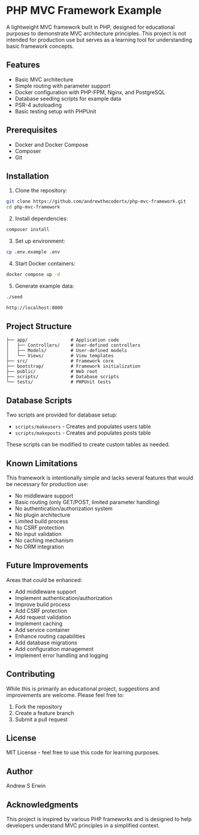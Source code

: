 # PHP MVC Framework Example

A lightweight MVC framework built in PHP, designed for educational purposes to
demonstrate MVC architecture principles. This project is not intended for
production use but serves as a learning tool for understanding basic framework
concepts.

## Features

- Basic MVC architecture
- Simple routing with parameter support
- Docker configuration with PHP-FPM, Nginx, and PostgreSQL
- Database seeding scripts for example data
- PSR-4 autoloading
- Basic testing setup with PHPUnit

## Prerequisites

- Docker and Docker Compose
- Composer
- Git

## Installation

1. Clone the repository:

```bash
git clone https://github.com/andrewthecodertx/php-mvc-framework.git
cd php-mvc-framework
```

2. Install dependencies:

```bash
composer install
```

3. Set up environment:

```bash
cp .env.example .env
```

4. Start Docker containers:

```bash
docker compose up -d
```

5. Generate example data:

```bash
./seed
```

```bash
http://localhost:8000
```

## Project Structure

```
├── app/                # Application code
│   ├── Controllers/    # User-defined controllers
│   ├── Models/         # User-defined models
│   └── Views/          # View templates
├── src/                # Framework core
├── bootstrap/          # Framework initialization
├── public/             # Web root
├── scripts/            # Database scripts
└── tests/              # PHPUnit tests
```

## Database Scripts

Two scripts are provided for database setup:

- `scripts/makeusers` - Creates and populates users table
- `scripts/makeposts` - Creates and populates posts table

These scripts can be modified to create custom tables as needed.

## Known Limitations

This framework is intentionally simple and lacks several features that would
be necessary for production use:

- No middleware support
- Basic routing (only GET/POST, limited parameter handling)
- No authentication/authorization system
- No plugin architecture
- Limited build process
- No CSRF protection
- No input validation
- No caching mechanism
- No ORM integration

## Future Improvements

Areas that could be enhanced:

- Add middleware support
- Implement authentication/authorization
- Improve build process
- Add CSRF protection
- Add request validation
- Implement caching
- Add service container
- Enhance routing capabilities
- Add database migrations
- Add configuration management
- Implement error handling and logging

## Contributing

While this is primarily an educational project, suggestions and improvements
are welcome. Please feel free to:

1. Fork the repository
2. Create a feature branch
3. Submit a pull request

## License

MIT License - feel free to use this code for learning purposes.

## Author

Andrew S Erwin

## Acknowledgments

This project is inspired by various PHP frameworks and is designed to help
developers understand MVC principles in a simplified context.
